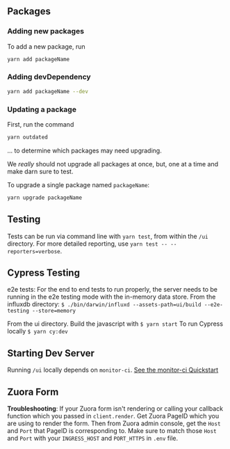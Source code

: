 ## Packages

### Adding new packages

To add a new package, run

```sh
yarn add packageName
```

### Adding devDependency

```sh
yarn add packageName --dev
```

### Updating a package

First, run the command

```sh
yarn outdated
```

... to determine which packages may need upgrading.

We _really_ should not upgrade all packages at once, but, one at a time and make darn sure
to test.

To upgrade a single package named `packageName`:

```sh
yarn upgrade packageName
```

## Testing

Tests can be run via command line with `yarn test`, from within the `/ui` directory. For more detailed reporting, use `yarn test -- --reporters=verbose`.

## Cypress Testing

e2e tests:
For the end to end tests to run properly, the server needs to be running in the e2e testing mode with the in-memory data store.
From the influxdb directory:
`$ ./bin/darwin/influxd --assets-path=ui/build --e2e-testing --store=memory`

From the ui directory. Build the javascript with
`$ yarn start`
To run Cypress locally
`$ yarn cy:dev`

## Starting Dev Server

Running `/ui` locally depends on `monitor-ci`. [See the monitor-ci Quickstart](https://github.com/influxdata/monitor-ci#quickstart-for-local-development)

## Zuora Form

**Troubleshooting**: If your Zuora form isn't rendering or calling your callback function which you passed in `client.render`.
Get Zuora PageID which you are using to render the form. Then from Zuora admin console, get the `Host` and `Port` that PageID is corresponding to. Make sure to match those `Host` and `Port` with your `INGRESS_HOST` and `PORT_HTTPS` in `.env` file.
